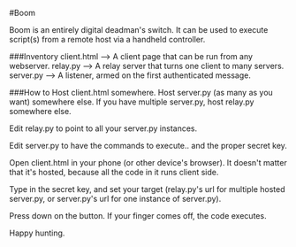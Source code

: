 #Boom

Boom is an entirely digital deadman's switch.
It can be used to execute script(s) from a remote host via a handheld controller.

###Inventory
client.html --> A client page that can be run from any webserver.
relay.py --> A relay server that turns one client to many servers.
server.py --> A listener, armed on the first authenticated message.

###How to
Host client.html somewhere.
Host server.py (as many as you want) somewhere else.
If you have multiple server.py, host relay.py somewhere else.

Edit relay.py to point to all your server.py instances.

Edit server.py to have the commands to execute.. and the proper secret key.

Open client.html in your phone (or other device's browser).  It doesn't matter that it's hosted, because all the code in it runs client side.

Type in the secret key, and set your target (relay.py's url for multiple hosted server.py, or server.py's url for one instance of server.py).

Press down on the button.  If your finger comes off, the code executes.

Happy hunting.
